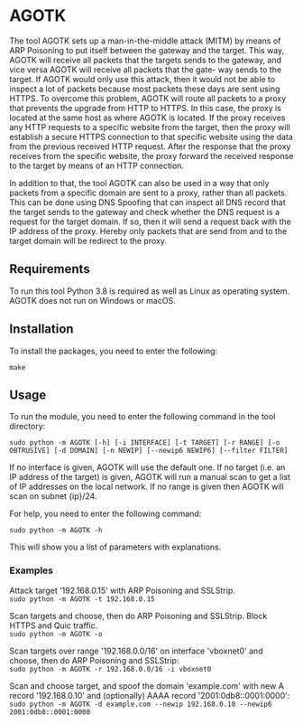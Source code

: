# AGOTK
The tool AGOTK sets up a man-in-the-middle attack (MITM) by means of ARP Poisoning to put itself between the gateway and the target. This way, AGOTK will receive all packets that the targets sends to the gateway, and vice versa AGOTK will receive all packets that the gate- way sends to the target. If AGOTK would only use this attack, then it would not be able to inspect a lot of packets because most packets these days are sent using HTTPS. To overcome this problem, AGOTK will route all packets to a proxy that prevents the upgrade from HTTP to HTTPS. In this case, the proxy is located at the same host as where AGOTK is located. If the proxy receives any HTTP requests to a specific website from the target, then the proxy will establish a secure HTTPS connection to that specific website using the data from the previous received HTTP request. After the response that the proxy receives from the specific website, the proxy forward the received response to the target by means of an HTTP connection.

In addition to that, the tool AGOTK can also be used in a way that only packets from a specific domain are sent to a proxy, rather than all packets. This can be done using DNS Spoofing that can inspect all DNS record that the target sends to the gateway and check whether the DNS request is a request for the target domain. If so, then it will send a request back with the IP address of the proxy. Hereby only packets that are send from and to the target domain will be redirect to the proxy.

## Requirements
To run this tool Python 3.8 is required as well as Linux as operating system.
AGOTK does not run on Windows or macOS.

## Installation
To install the packages, you need to enter the following:

```make```

## Usage
To run the module, you need to enter the following command in the tool directory:
```
sudo python -m AGOTK [-h] [-i INTERFACE] [-t TARGET] [-r RANGE] [-o OBTRUSIVE] [-d DOMAIN] [-n NEWIP] [--newip6 NEWIP6] [--filter FILTER]
```

If no interface is given, AGOTK will use the default one. If no target (i.e. an IP address of the target) is given, AGOTK will run a manual scan to get a list of IP addresses on the local network. If no range is given then AGOTK will scan on subnet {ip}/24.

For help, you need to enter the following command:

```sudo python -m AGOTK -h```

This will show you a list of parameters with explanations.

### Examples
Attack target '192.168.0.15' with ARP Poisoning and SSLStrip.  
```sudo python -m AGOTK -t 192.168.0.15```

Scan targets and choose, then do ARP Poisoning and SSLStrip. Block HTTPS and Quic traffic.  
```sudo python -m AGOTK -o```

Scan targets over range '192.168.0.0/16' on interface 'vboxnet0' and choose, then do ARP Poisoning and SSLStrip:  
```sudo python -m AGOTK -r 192.168.0.0/16 -i vboxnet0```

Scan and choose target, and spoof the domain 'example.com' with new A record '192.168.0.10' and (optionally) AAAA record '2001:0db8::0001:0000':  
```sudo python -m AGOTK -d example.com --newip 192.168.0.10 --newip6 2001:0db8::0001:0000``` 
